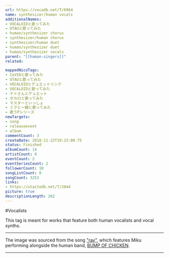 ```yaml
---
url: https://vocadb.net/T/6964
name: synthesizer/human vocals
additionalNames: 
- VOCALOIDと歌ってみた
- UTAUと歌ってみた
- human/synthesizer chorus
- synthesizer/human chorus
- synthesizer/human duet
- human/synthesizer duet
- human/synthesizer vocals
parent: "[[human-singers]]"
related:

mappedNicoTags:
- CeVIOと歌ってみた
- UTAUと歌ってみた
- VOCALOIDとデュエットリンク
- VOCALOIDと歌ってみた
- テトさんとデュエット
- ボカロと歌ってみた
- マスターといっしょ
- ミクと一緒に歌ってみた
- 歌うPシリーズ
newTargets:
- song
- releaseevent
- album
commentCount: 3
createDate: 2018-11-22T19:23:00.75
status: Finished
albumCount: 14
artistCount: 0
eventCount: 2
eventSeriesCount: 2
followerCount: 10
songListCount: 0
songCount: 3253
links: 
- https://utaitedb.net/T/2844
picture: true
descriptionLength: 262
---
```


#Vocalists

This tag is meant for works that feature both human vocalists and vocal synths.

---
The image was sourced from the song ["ray"](https://vocadb.net/S/50721), which features Miku performing alongside the human band, [BUMP OF CHICKEN](https://vocadb.net/Ar/95308).

---

